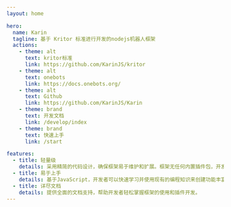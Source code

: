 ```yaml
---
layout: home

hero:
  name: Karin
  tagline: 基于 Kritor 标准进行开发的nodejs机器人框架
  actions:
    - theme: alt
      text: kritor标准
      link: https://github.com/KarinJS/kritor
    - theme: alt
      text: onebots
      link: https://docs.onebots.org/
    - theme: alt
      text: Github
      link: https://github.com/KarinJS/Karin
    - theme: brand
      text: 开发文档
      link: /develop/index
    - theme: brand
      text: 快速上手
      link: /start

features:
  - title: 轻量级
    details: 采用精简的代码设计，确保框架易于维护和扩展。框架无任何内置插件包，开发者可以根据自己的需求自由选择插件。
  - title: 易于上手
    details: 基于JavaScript，开发者可以快速学习并使用现有的编程知识来创建功能丰富的插件。
  - title: 详尽文档
    details: 提供全面的文档支持，帮助开发者轻松掌握框架的使用和插件开发。
---
```


